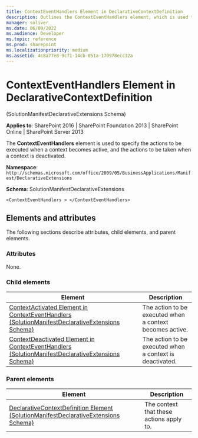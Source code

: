 ```yaml
---
title: ContextEventHandlers Element in DeclarativeContextDefinition
description: Outlines the ContextEventHandlers element, which is used to specify the actions to be executed when a context becomes active.
manager: soliver
ms.date: 06/09/2022
ms.audience: Developer
ms.topic: reference
ms.prod: sharepoint
ms.localizationpriority: medium
ms.assetid: 4c8a77e8-9c71-14cb-051a-170978ecc32a
---
```


# ContextEventHandlers Element in DeclarativeContextDefinition 

(SolutionManifestDeclarativeExtensions Schema)

**Applies to**: SharePoint 2016 | SharePoint Foundation 2013 | SharePoint Online | SharePoint Server 2013

The **ContextEventHandlers** element is used to specify the actions to be executed when a context becomes active, and the actions to be taken when a context is deactivated.

**Namespace**: `http://schemas.microsoft.com/office/2009/05/BusinessApplications/Manifest/DeclarativeExtensions`

**Schema**: SolutionManifestDeclarativeExtensions

```
<ContextEventHandlers > </ContextEventHandlers>
```

## Elements and attributes

The following sections describe attributes, child elements, and parent elements.

### Attributes

None.

### Child elements

|Element|Description|
|----------|-----------|
|[ContextActivated Element in ContextEventHandlers (SolutionManifestDeclarativeExtensions Schema)](contextactivated-element-in-contexteventhandlers-solutionmanifestdeclarativeexte.md)|The action to be executed when a context becomes active.|
|[ContextDeactivated Element in ContextEventHandlers (SolutionManifestDeclarativeExtensions Schema)](contextdeactivated-element-in-contexteventhandlers-solutionmanifestdeclarativeex.md)|The action to be executed when a context is deactivated.|

### Parent elements

|Element|Description|
|----------|-----------|
|[DeclarativeContextDefinition Element (SolutionManifestDeclarativeExtensions Schema)](declarativecontextdefinition-element-solutionmanifestdeclarativeextensions-schem.md)|The context that these actions apply to.|

<br/>

<br/>








